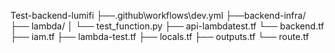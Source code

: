 Test-backend-lumifi
├──.github\workflows\dev.yml
├──backend-infra/
  ├── lambda/
  │   └── test_function.py
  ├── api-lambdatest.tf
  └── backend.tf
  ├── iam.tf
  ├── lambda-test.tf
  ├── locals.tf
  ├── outputs.tf
  └── route.tf
